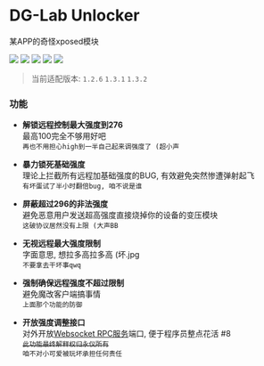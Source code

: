 # DG-Lab Unlocker
某APP的奇怪xposed模块

![](https://img.shields.io/badge/Module-Xposed-green?style=for-the-badge&logo=Android&logoColor=white) ![](https://img.shields.io/github/license/SakuraKoi/DgLabUnlocker?style=for-the-badge) ![](https://img.shields.io/github/languages/top/SakuraKoi/DgLabUnlocker?style=for-the-badge) ![](https://img.shields.io/github/downloads/SakuraKoi/DgLabUnlocker/total?style=for-the-badge) ![](https://img.shields.io/github/v/release/SakuraKoi/DgLabUnlocker?style=for-the-badge)

> 当前适配版本: `1.2.6` `1.3.1` `1.3.2`

### 功能

- **解锁远程控制最大强度到276**\
最高100完全不够用好吧\
`再也不用担心high到一半自己起来调强度了 (超小声`

- **暴力锁死基础强度**\
理论上拦截所有远程加基础强度的BUG, 有效避免突然惨遭弹射起飞\
`有坏蛋试了半小时翻倍bug, 咱不说是谁`

- **屏蔽超过296的非法强度** \
避免恶意用户发送超高强度直接烧掉你的设备的变压模块\
`这破协议居然没有上限 (大声BB`

- **无视远程最大强度限制**\
字面意思, 想拉多高拉多高 (坏.jpg\
`不要拿去干坏事qwq`

- **强制确保远程强度不超过限制** \
  避免魔改客户端搞事情\
  `上面那个功能的防御`

- **开放强度调整接口**\
  对外开放[Websocket RPC服务](https://github.com/SakuraKoi/DgLabUnlocker/wiki/Websocket-RPC-Spec)端口, 便于程序员整点花活 #8\
  <strike>`此功能最终解释权归永仪所有`</strike>\
  `咱不对小可爱被玩坏承担任何责任`
